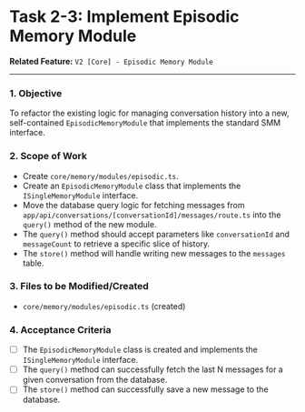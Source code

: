 
# Task 2-3: Implement Episodic Memory Module

**Related Feature:** `V2 [Core] - Episodic Memory Module`

---

### 1. Objective
To refactor the existing logic for managing conversation history into a new, self-contained `EpisodicMemoryModule` that implements the standard SMM interface.

### 2. Scope of Work
- Create `core/memory/modules/episodic.ts`.
- Create an `EpisodicMemoryModule` class that implements the `ISingleMemoryModule` interface.
- Move the database query logic for fetching messages from `app/api/conversations/[conversationId]/messages/route.ts` into the `query()` method of the new module.
- The `query()` method should accept parameters like `conversationId` and `messageCount` to retrieve a specific slice of history.
- The `store()` method will handle writing new messages to the `messages` table.

### 3. Files to be Modified/Created
- `core/memory/modules/episodic.ts` (created)

### 4. Acceptance Criteria
- [ ] The `EpisodicMemoryModule` class is created and implements the `ISingleMemoryModule` interface.
- [ ] The `query()` method can successfully fetch the last N messages for a given conversation from the database.
- [ ] The `store()` method can successfully save a new message to the database.
